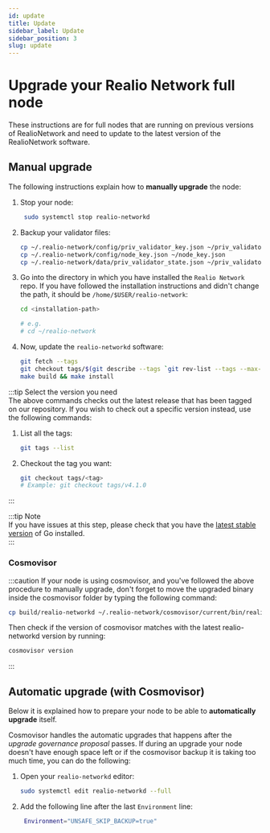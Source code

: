 ```yaml
---
id: update
title: Update
sidebar_label: Update
sidebar_position: 3
slug: update
---
```


# Upgrade your Realio Network full node
These instructions are for full nodes that are running on previous versions of RealioNetwork and need to update to the latest version of the RealioNetwork software.

## Manual upgrade
The following instructions explain how to **manually upgrade** the node:

1. Stop your node:  
   ```bash 
    sudo systemctl stop realio-networkd
   ```

2. Backup your validator files:
   ```bash 
   cp ~/.realio-network/config/priv_validator_key.json ~/priv_validator_key.json
   cp ~/.realio-network/config/node_key.json ~/node_key.json
   cp ~/.realio-network/data/priv_validator_state.json ~/priv_validator_state.json
   ```

3. Go into the directory in which you have installed the `Realio Network` repo. If you have followed
   the installation instructions and didn't change the path, it should be `/home/$USER/realio-network`:
    ```bash
    cd <installation-path> 

    # e.g.
    # cd ~/realio-network
    ```

4. Now, update the `realio-networkd` software:
    ```bash
    git fetch --tags
    git checkout tags/$(git describe --tags `git rev-list --tags --max-count=1`)
    make build && make install
    ```

:::tip Select the version you need  
The above commands checks out the latest release that has been tagged on our repository. If you wish to check out a specific version instead, use the following commands:

1. List all the tags:
   ```bash
   git tags --list
   ```

2. Checkout the tag you want:
   ```bash
   git checkout tags/<tag>
   # Example: git checkout tags/v4.1.0
   ```
:::

:::tip Note   
If you have issues at this step, please check that you have the [latest stable version](https://golang.org/dl/) of Go installed.  
:::

### Cosmovisor

:::caution
If your node is using cosmovisor, and you've followed the above procedure to manually upgrade, don't forget to move the upgraded binary inside the cosmovisor folder by typing the following command:

```bash
cp build/realio-networkd ~/.realio-network/cosmovisor/current/bin/realio-networkd
```

Then check if the version of cosmovisor matches with the latest realio-networkd version by running:
```bash
cosmovisor version
```
:::

## Automatic upgrade (with Cosmovisor)
Below it is explained how to prepare your node to be able to **automatically upgrade** itself.

Cosmovisor handles the automatic upgrades that happens after the _upgrade governance proposal_ passes.
If during an upgrade your node doesn't have enough space left or if the cosmovisor backup it is taking too much
time, you can do the following:
1. Open your `realio-networkd` editor:
   ```bash
   sudo systemctl edit realio-networkd --full
   ``` 
1. Add the following line after the last `Environment` line:
   ```bash
    Environment="UNSAFE_SKIP_BACKUP=true"
   ```
